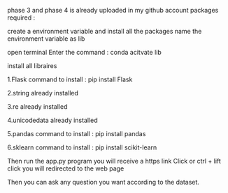 phase 3 and phase 4 is already uploaded in my github account
packages required :

create a environment variable and install all the packages name the environment variable as lib

open terminal Enter the command : conda acitvate lib

install all libraires

1.Flask command to install : pip install Flask

2.string already installed

3.re already installed

4.unicodedata already installed

5.pandas command to install : pip install pandas

6.sklearn command to install : pip install scikit-learn

Then run the app.py program you will receive a https link Click or ctrl + lift click you will redirected to the web page

Then you can ask any question you want according to the dataset.
